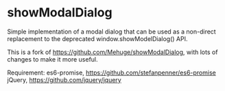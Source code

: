 # showModalDialog

Simple implementation of a modal dialog that can be used as a non-direct replacement to the deprecated window.showModelDialog() API.

This is a fork of https://github.com/Mehuge/showModalDialog, with lots of changes to make it more useful.

Requirement:
es6-promise, https://github.com/stefanpenner/es6-promise
jQuery, https://github.com/jquery/jquery
